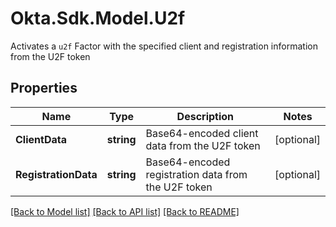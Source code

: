 # Okta.Sdk.Model.U2f
Activates a `u2f` Factor with the specified client and registration information from the U2F token

## Properties

Name | Type | Description | Notes
------------ | ------------- | ------------- | -------------
**ClientData** | **string** | Base64-encoded client data from the U2F token | [optional] 
**RegistrationData** | **string** | Base64-encoded registration data from the U2F token | [optional] 

[[Back to Model list]](../README.md#documentation-for-models) [[Back to API list]](../README.md#documentation-for-api-endpoints) [[Back to README]](../README.md)

